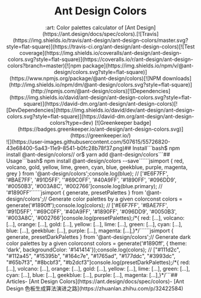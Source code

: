 <h1 align="center">Ant Design Colors</h1><div align="center">:art: Color palettes calculator of [Ant Design](https://ant.design/docs/spec/colors).[![Travis](https://img.shields.io/travis/ant-design/ant-design-colors/master.svg?style=flat-square)](https://travis-ci.org/ant-design/ant-design-colors)[![Test coverage](https://img.shields.io/coveralls/ant-design/ant-design-colors.svg?style=flat-square)](https://coveralls.io/r/ant-design/ant-design-colors?branch=master)[![npm package](https://img.shields.io/npm/v/@ant-design/colors.svg?style=flat-square)](https://www.npmjs.org/package/@ant-design/colors)[![NPM downloads](http://img.shields.io/npm/dm/@ant-design/colors.svg?style=flat-square)](http://npmjs.com/@ant-design/colors)[![Dependencies](https://img.shields.io/david/ant-design/ant-design-colors.svg?style=flat-square)](https://david-dm.org/ant-design/ant-design-colors)[![DevDependencies](https://img.shields.io/david/dev/ant-design/ant-design-colors.svg?style=flat-square)](https://david-dm.org/ant-design/ant-design-colors?type=dev) [![Greenkeeper badge](https://badges.greenkeeper.io/ant-design/ant-design-colors.svg)](https://greenkeeper.io/)</div>![](https://user-images.githubusercontent.com/507615/55726820-43e68400-5a43-11e9-8541-b0fc28b78f37.png)## Install```bash$ npm install @ant-design/colors// or$ yarn add @ant-design/colors```## Usage```bash$ npm install @ant-design/colors --save``````jsimport { red, volcano, gold, yellow, lime, green, cyan, blue, geekblue, purple, magenta, grey } from '@ant-design/colors';console.log(blue); // ['#E6F7FF', '#BAE7FF', '#91D5FF', ''#69C0FF', '#40A9FF', '#1890FF', '#096DD9', '#0050B3', '#003A8C', '#002766']console.log(blue.primary); // '#1890FF'``````jsimport { generate, presetPalettes } from '@ant-design/colors';// Generate color palettes by a given colorconst colors = generate('#1890ff');console.log(colors); // ['#E6F7FF', '#BAE7FF', '#91D5FF', ''#69C0FF', '#40A9FF', '#1890FF', '#096DD9', '#0050B3', '#003A8C', '#002766']console.log(presetPalettes);/*{  red: [...],  volcano: [...],  orange: [...],  gold: [...],  yellow: [...],  lime: [...],  green: [...],  cyan: [...],  blue: [...],  geekblue: [...],  purple: [...],  magenta: [...],}*/``````jsimport { generate, presetDarkPalettes } from '@ant-design/colors';// Generate dark color palettes by a given colorconst colors = generate('#1890ff', {  theme: 'dark',  backgroundColor: '#141414'});console.log(colors); // ["#111d2c", "#112a45", "#15395b", "#164c7e", "#1765ad", "#177ddc", "#3993dc", "#65b7f3", "#8bcbf3", "#b2dcf3"]console.log(presetDarkPalettes);/*{  red: [...],  volcano: [...],  orange: [...],  gold: [...],  yellow: [...],  lime: [...],  green: [...],  cyan: [...],  blue: [...],  geekblue: [...],  purple: [...],  magenta: [...],}*/```## Articles- [Ant Design Colors](https://ant.design/docs/spec/colors)- [Ant Design 色板生成算法演进之路](https://zhuanlan.zhihu.com/p/32422584)